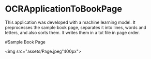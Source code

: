 # OCRApplicationToBookPage
This application was developed with a machine learning model. 
It preprocesses the sample book page, separates it into lines, words and letters, and also sorts them. 
It writes them in a txt file in page order.

#Sample Book Page

<img src="assets/Page.jpeg"400px">
